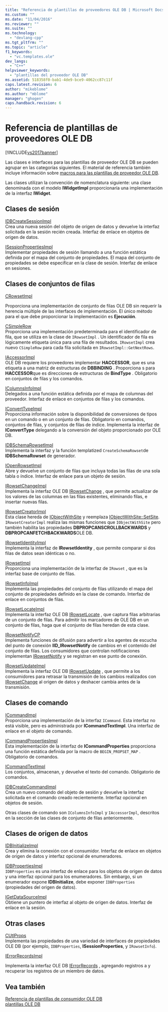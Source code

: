 ```yaml
---
title: "Referencia de plantillas de proveedores OLE DB | Microsoft Docs"
ms.custom: ""
ms.date: "11/04/2016"
ms.reviewer: ""
ms.suite: ""
ms.technology: 
  - "devlang-cpp"
ms.tgt_pltfrm: ""
ms.topic: "article"
f1_keywords: 
  - "vc.templates.ole"
dev_langs: 
  - "C++"
helpviewer_keywords: 
  - "plantillas del proveedor OLE DB"
ms.assetid: 518358f0-bab1-4de9-bce9-4062cc87c11f
caps.latest.revision: 6
author: "mikeblome"
ms.author: "mblome"
manager: "ghogen"
caps.handback.revision: 6
---
```

# Referencia de plantillas de proveedores OLE DB
[!INCLUDE[vs2017banner](../../assembler/inline/includes/vs2017banner.md)]

Las clases e interfaces para las plantillas de proveedor OLE DB se pueden agrupar en las categorías siguientes.  El material de referencia también incluye información sobre [macros para las plantillas de proveedor OLE DB](../../data/oledb/macros-for-ole-db-provider-templates.md).  
  
 Las clases utilizan la convención de nomenclatura siguiente: una clase denominada con el modelo **IWidgetImpl** proporcionaría una implementación de la interfaz **IWidget**.  
  
## Clases de sesión  
 [IDBCreateSessionImpl](../../data/oledb/idbcreatesessionimpl-class.md)  
 Crea una nueva sesión del objeto de origen de datos y devuelve la interfaz solicitada en la sesión recién creada.  Interfaz de enlace en objetos de origen de datos.  
  
 [ISessionPropertiesImpl](../../data/oledb/isessionpropertiesimpl-class.md)  
 Implementar propiedades de sesión llamando a una función estática definida por el mapa del conjunto de propiedades.  El mapa del conjunto de propiedades se debe especificar en la clase de sesión.  Interfaz de enlace en sesiones.  
  
## Clases de conjuntos de filas  
 [CRowsetImpl](../../data/oledb/crowsetimpl-class.md)  
  
 Proporciona una implementación de conjunto de filas OLE DB sin requerir la herencia múltiple de las interfaces de implementación.  El único método para el que debe proporcionar la implementación es **Ejecución**.  
  
 [CSimpleRow](../../data/oledb/csimplerow-class.md)  
 Proporciona una implementación predeterminada para el identificador de fila, que se utiliza en la clase de `IRowsetImpl` .  Un identificador de fila es lógicamente etiqueta única para una fila de resultados.  `IRowsetImpl` crea nuevo `CSimpleRow` para cada fila solicitada en `IRowsetImpl::GetNextRows`.  
  
 [IAccessorImpl](../../data/oledb/iaccessorimpl-class.md)  
 OLE DB requiere los proveedores implementar **HACCESSOR**, que es una etiqueta a una matriz de estructuras de **DBBINDING** .  Proporciona s para **HACCESSOR**que es direcciones de estructuras de **BindType** .  Obligatorio en conjuntos de filas y los comandos.  
  
 [IColumnsInfoImpl](../../data/oledb/icolumnsinfoimpl-class.md)  
 Delegados a una función estática definida por el mapa de columnas del proveedor.  Interfaz de enlace en conjuntos de filas y los comandos.  
  
 [IConvertTypeImpl](../../data/oledb/iconverttypeimpl-class.md)  
 Proporciona información sobre la disponibilidad de conversiones de tipos en un comando o en un conjunto de filas.  Obligatorio en comandos, conjuntos de filas, y conjuntos de filas de índice.  Implementa la interfaz de **IConvertType** delegando a la conversión del objeto proporcionado por OLE DB.  
  
 [IDBSchemaRowsetImpl](../../data/oledb/idbschemarowsetimpl-class.md)  
 Implementa la interfaz y la función templatized `CreateSchemaRowset`de **IDBSchemaRowset** de generador.  
  
 [IOpenRowsetImpl](../../data/oledb/iopenrowsetimpl-class.md)  
 Abre y devuelve un conjunto de filas que incluya todas las filas de una sola tabla o índice.  Interfaz de enlace para un objeto de sesión.  
  
 [IRowsetChangeImpl](../../data/oledb/irowsetchangeimpl-class.md)  
 Implementa la interfaz OLE DB [IRowsetChange](https://msdn.microsoft.com/en-us/library/ms715790.aspx) , que permite actualizar de los valores de las columnas en las filas existentes, eliminando filas, e insertar nuevas filas.  
  
 [IRowsetCreatorImpl](../../data/oledb/irowsetcreatorimpl-class.md)  
 Esta clase hereda de [IObjectWithSite](http://msdn.microsoft.com/library/windows/desktop/ms693765) y reemplaza [IObjectWithSite::SetSite](http://msdn.microsoft.com/library/windows/desktop/ms683869).  `IRowsetCreatorImpl` realiza las mismas funciones que `IObjectWithSite` pero también habilita las propiedades **DBPROPCANSCROLLBACKWARDS** y **DBPROPCANFETCHBACKWARDS**OLE DB.  
  
 [IRowsetIdentityImpl](../../data/oledb/irowsetidentityimpl-class.md)  
 Implementa la interfaz de **IRowsetIdentity** , que permite comparar si dos filas de datos sean idénticas o no.  
  
 [IRowsetImpl](../../data/oledb/irowsetimpl-class.md)  
 Proporciona una implementación de la interfaz de `IRowset` , que es la interfaz base de conjunto de filas.  
  
 [IRowsetInfoImpl](../../data/oledb/irowsetinfoimpl-class.md)  
 Implementa las propiedades del conjunto de filas utilizando el mapa del conjunto de propiedades definido en la clase de comando.  Interfaz de enlace en conjuntos de filas.  
  
 [IRowsetLocateImpl](../../data/oledb/irowsetlocateimpl-class.md)  
 Implementa la interfaz OLE DB [IRowsetLocate](https://msdn.microsoft.com/en-us/library/ms721190.aspx) , que captura filas arbitrarias de un conjunto de filas.  Para admitir los marcadores de OLE DB en un conjunto de filas, haga que el conjunto de filas heredan de esta clase.  
  
 [IRowsetNotifyCP](../../data/oledb/irowsetnotifycp-class.md)  
 Implementa funciones de difusión para advertir a los agentes de escucha del punto de conexión **IID\_IRowsetNotify** de cambios en el contenido del conjunto de filas.  Los consumidores que controlan notificaciones implementan [IRowsetNotify](https://msdn.microsoft.com/en-us/library/ms712959.aspx) y se registran en ese punto de conexión.  
  
 [IRowsetUpdateImpl](../../data/oledb/irowsetupdateimpl-class.md)  
 Implementa la interfaz OLE DB [IRowsetUpdate](https://msdn.microsoft.com/en-us/library/ms714401.aspx) , que permite a los consumidores para retrasar la transmisión de los cambios realizados con [IRowsetChange](https://msdn.microsoft.com/en-us/library/ms715790.aspx) al origen de datos y deshacer cambia antes de la transmisión.  
  
## Clases de comando  
 [ICommandImpl](../../data/oledb/icommandimpl-class.md)  
 Proporciona una implementación de la interfaz `ICommand`.  Esta interfaz no está visible, pero es administrada por **ICommandTextImpl**.  Una interfaz de enlace en el objeto de comando.  
  
 [ICommandPropertiesImpl](../../data/oledb/icommandpropertiesimpl-class.md)  
 Esta implementación de la interfaz de **ICommandProperties** proporciona una función estática definida por la macro de `BEGIN_PROPSET_MAP` .  Obligatorio de comandos.  
  
 [ICommandTextImpl](../../data/oledb/icommandtextimpl-class.md)  
 Los conjuntos, almacenan, y devuelve el texto del comando.  Obligatorio de comandos.  
  
 [IDBCreateCommandImpl](../../data/oledb/idbcreatecommandimpl-class.md)  
 Crea un nuevo comando del objeto de sesión y devuelve la interfaz solicitada en el comando creado recientemente.  Interfaz opcional en objetos de sesión.  
  
 Otras clases de comando son `IColumnsInfoImpl` y `IAccessorImpl`, descritos en la sección de las clases de conjunto de filas anteriormente.  
  
## Clases de origen de datos  
 [IDBInitializeImpl](../../data/oledb/idbinitializeimpl-class.md)  
 Crea y elimina la conexión con el consumidor.  Interfaz de enlace en objetos de origen de datos y interfaz opcional de enumeradores.  
  
 [IDBPropertiesImpl](../../data/oledb/idbpropertiesimpl-class.md)  
 `IDBProperties` es una interfaz de enlace para los objetos de origen de datos y una interfaz opcional para los enumeradores.  Sin embargo, si un enumerador expone **IDBInitialize**, debe exponer `IDBProperties` \(propiedades del origen de datos\).  
  
 [IGetDataSourceImpl](../../data/oledb/igetdatasourceimpl-class.md)  
 Obtiene un puntero de interfaz al objeto de origen de datos.  Interfaz de enlace en la sesión.  
  
## Otras clases  
 [CUtlProps](../../data/oledb/cutlprops-class.md)  
 Implementa las propiedades de una variedad de interfaces de propiedades OLE DB \(por ejemplo, `IDBProperties`, **ISessionProperties**, y `IRowsetInfo`\).  
  
 [IErrorRecordsImpl](../../data/oledb/ierrorrecordsimpl-class.md)  
  
 Implementa la interfaz OLE DB [IErrorRecords](https://msdn.microsoft.com/en-us/library/ms718112.aspx) , agregando registros a y recuperar los registros de un miembro de datos.  
  
## Vea también  
 [Referencia de plantillas de consumidor OLE DB](../../data/oledb/ole-db-consumer-templates-reference.md)   
 [plantillas OLE DB](../../data/oledb/ole-db-templates.md)
